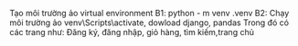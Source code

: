 Tạo môi trường ảo virtual environment
B1: python - m venv .venv
B2: Chạy môi trường ảo venv\Scripts\activate, dowload django, pandas
Trong đó có các trang như: Đăng ký, đăng nhập, giỏ hàng, tìm kiếm,trang chủ
